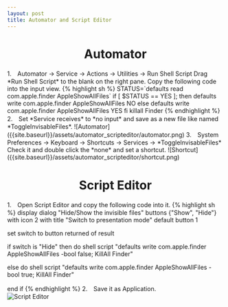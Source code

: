 ```yaml
---
layout: post
title: Automator and Script Editor
---
```


<h1 style="text-align:center">Automator</h1>
1.　Automator -> Service -> Actions -> Utilities -> Run Shell Script
Drag *Run Shell Script* to the blank on the right pane. Copy the following code
into the input view.
{% highlight sh %}
STATUS=`defaults read com.apple.finder AppleShowAllFiles`
if [ $STATUS == YES ];
then
defaults write com.apple.finder AppleShowAllFiles NO
else
defaults write com.apple.finder AppleShowAllFiles YES
fi
killall Finder
{% endhighlight %}
2.　Set *Service receives* to *no input* and save as a new file like named
*ToggleInvisableFiles*.  
![Automator]({{site.baseurl}}/assets/automator_scripteditor/automator.png)  
3.　System Preferences -> Keyboard -> Shortcuts ->
Services -> *ToggleInvisableFiles*  
Check it and double click the *none* and set a shortcut.  
![Shortcut]({{site.baseurl}}/assets/automator_scripteditor/shortcut.png)

<h1 style="text-align:center">Script Editor</h1>
1.　Open Script Editor and copy the following code into it.
{% highlight sh %}
display dialog "Hide/Show the invisible files" buttons {"Show", "Hide"} with icon 2 with title "Switch to presentation mode" default button 1

set switch to button returned of result

if switch is "Hide" then
	do shell script "defaults write com.apple.finder AppleShowAllFiles -bool false;
KillAll Finder"

else
	do shell script "defaults write com.apple.finder AppleShowAllFiles -bool true;
KillAll Finder"

end if
{% endhighlight %}
2.　Save it as Application.  
![Script Editor]({{site.baseurl}}/assets/automator_scripteditor/scripteditor.png)

